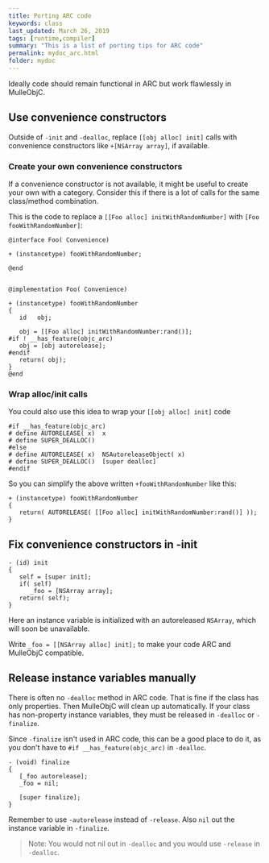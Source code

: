 ```yaml
---
title: Porting ARC code
keywords: class
last_updated: March 26, 2019
tags: [runtime,compiler]
summary: "This is a list of porting tips for ARC code"
permalink: mydoc_arc.html
folder: mydoc
---
```


Ideally code should remain functional in ARC but work flawlessly in
MulleObjC.


## Use convenience constructors

Outside of `-init` and `-dealloc`, replace `[[obj alloc] init]` calls with
convenience constructors like `+[NSArray array]`, if available.

### Create your own convenience constructors

If a convenience constructor is not available, it might be useful to
create your own with a category. Consider this if there is a lot of calls
for the same class/method combination.

This is the code to replace a `[[Foo alloc] initWithRandomNumber]` with
`[Foo fooWithRandomNumber]`:


```
@interface Foo( Convenience)

+ (instancetype) fooWithRandomNumber;

@end


@implementation Foo( Convenience)

+ (instancetype) fooWithRandomNumber
{
   id   obj;

   obj = [[Foo alloc] initWithRandomNumber:rand()];
#if ! __has_feature(objc_arc)
   obj = [obj autorelease];
#endif
   return( obj);
}
@end
```


### Wrap alloc/init calls

You could also use this idea to wrap your `[[obj alloc] init]` code

```
#if __has_feature(objc_arc)
# define AUTORELEASE( x)  x
# define SUPER_DEALLOC()  
#else
# define AUTORELEASE( x)  NSAutoreleaseObject( x)
# define SUPER_DEALLOC()  [super dealloc]
#endif
```

So you can simplify the above written `+fooWithRandomNumber` like this:

```
+ (instancetype) fooWithRandomNumber
{
   return( AUTORELEASE( [[Foo alloc] initWithRandomNumber:rand()] ));
}
```


## Fix convenience constructors in -init

```
- (id) init
{
   self = [super init];
   if( self)
      _foo = [NSArray array];
   return( self);
}
```

Here an instance variable is initialized with an autoreleased `NSArray`, which
will soon be unavailable.

Write `_foo = [[NSArray alloc] init];` to make your code ARC and MulleObjC
compatible.


## Release instance variables manually

There is often no `-dealloc` method in ARC code. That is fine if the
class has only properties. Then MulleObjC will clean up automatically.
If your class has non-property instance variables, they must be released in
`-dealloc` or `-finalize`.

Since `-finalize` isn't used in ARC code, this can be a good place to do it,
as you don't have to `#if __has_feature(objc_arc)` in `-dealloc`.

```
- (void) finalize
{
   [_foo autorelease];
   _foo = nil;

   [super finalize];
}

```

Remember to use `-autorelease` instead of `-release`. Also `nil` out the instance variable in `-finalize`.

> Note: You would not nil out in `-dealloc` and you would use `-release` in `-dealloc`.


